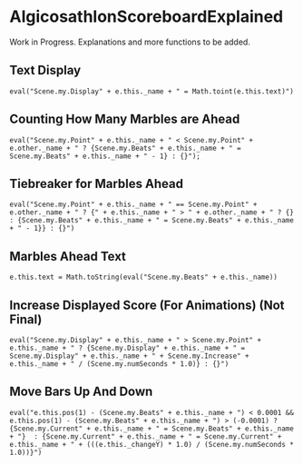 # AlgicosathlonScoreboardExplained

Work in Progress. Explanations and more functions to be added.

## Text Display
~~~
eval("Scene.my.Display" + e.this._name + " = Math.toint(e.this.text)")
~~~

## Counting How Many Marbles are Ahead
~~~
eval("Scene.my.Point" + e.this._name + " < Scene.my.Point" + e.other._name + " ? {Scene.my.Beats" + e.this._name + " = Scene.my.Beats" + e.this._name + " - 1} : {}");
~~~

## Tiebreaker for Marbles Ahead
~~~
eval("Scene.my.Point" + e.this._name + " == Scene.my.Point" + e.other._name + " ? {" + e.this._name + " > " + e.other._name + " ? {} : {Scene.my.Beats" + e.this._name + " = Scene.my.Beats" + e.this._name + " - 1}} : {}")
~~~

## Marbles Ahead Text
~~~
e.this.text = Math.toString(eval("Scene.my.Beats" + e.this._name))
~~~

## Increase Displayed Score (For Animations) (Not Final)
~~~
eval("Scene.my.Display" + e.this._name + " > Scene.my.Point" + e.this._name + " ? {Scene.my.Display" + e.this._name + " = Scene.my.Display" + e.this._name + " + Scene.my.Increase" + e.this._name + " / (Scene.my.numSeconds * 1.0)} : {}")
~~~

## Move Bars Up And Down
~~~
eval("e.this.pos(1) - (Scene.my.Beats" + e.this._name + ") < 0.0001 && e.this.pos(1) - (Scene.my.Beats" + e.this._name + ") > (-0.0001) ?  {Scene.my.Current" + e.this._name + " = Scene.my.Beats" + e.this._name + "}  : {Scene.my.Current" + e.this._name + " = Scene.my.Current" + e.this._name + " + (((e.this._changeY) * 1.0) / (Scene.my.numSeconds * 1.0))}")
~~~
